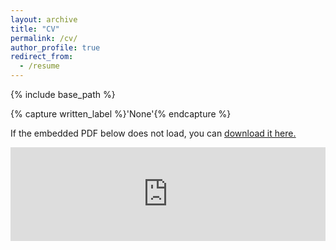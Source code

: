 ```yaml
---
layout: archive
title: "CV"
permalink: /cv/
author_profile: true
redirect_from:
  - /resume
---
```


{% include base_path %}

{% capture written_label %}'None'{% endcapture %}

If the embedded PDF below does not load, you can <u><a href="https://kleeresearch.github.io/files/kyungmin_cv_20221112_v2.pdf">download it here.</a></u>
<br/>

<embed src="https://kleeresearch.github.io/files/kyungmin_cv_20221112_v2.pdf" type="application/pdf" width="100%" />

